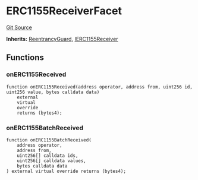 # ERC1155ReceiverFacet
[Git Source](https://github.com/KlimaDAO/klimadao-solidity/blob/29fd912e7e35bfd36ad9c6e57c2a312d3aed3640/src/infinity/facets/ERC1155ReceiverFacet.sol)

**Inherits:**
[ReentrancyGuard](/src/infinity/ReentrancyGuard.sol/abstract.ReentrancyGuard.md), [IERC1155Receiver](/src/infinity/interfaces/IERC1155Receiver.sol/interface.IERC1155Receiver.md)


## Functions
### onERC1155Received


```solidity
function onERC1155Received(address operator, address from, uint256 id, uint256 value, bytes calldata data)
    external
    virtual
    override
    returns (bytes4);
```

### onERC1155BatchReceived


```solidity
function onERC1155BatchReceived(
    address operator,
    address from,
    uint256[] calldata ids,
    uint256[] calldata values,
    bytes calldata data
) external virtual override returns (bytes4);
```

